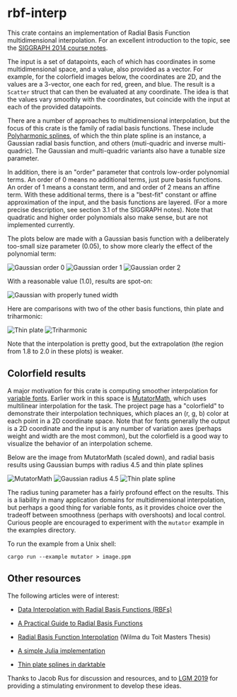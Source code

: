 # rbf-interp

This crate contains an implementation of Radial Basis Function multidimensional interpolation.
For an excellent introduction to the topic, see the [SIGGRAPH 2014 course notes].

The input is a set of datapoints, each of which has coordinates in some multidimensional
space, and a value, also provided as a vector. For example, for the colorfield images below,
the coordinates are 2D, and the values are a 3-vector, one each for red, green, and blue.
The result is a `Scatter` struct that can then be evaluated at any coordinate. The idea
is that the values vary smoothly with the coordinates, but coincide with the input at each
of the provided datapoints.

There are a number of approaches to multidimensional interpolation, but the focus of this
crate is the family of radial basis functions. These include [Polyharmonic splines], of which
the thin plate spline is an instance, a Gaussian radial basis function, and others
(muti-quadric and inverse multi-quadric). The Gaussian and multi-quadric variants also have
a tunable size parameter.

In addition, there is an "order" parameter that controls low-order polynomial terms. An
order of 0 means no additional terms, just pure basis functions. An order of 1 means a constant
term, and and order of 2 means an affine term. With these additional terms, there is a
"best-fit" constant or affine approximation of the input, and the basis functions are layered.
(For a more precise description, see section 3.1 of the SIGGRAPH notes). Note that quadratic
and higher order polynomials also make sense, but are not implemented currently.

The plots below are made with a Gaussian basis function with a deliberately too-small size
parameter (0.05), to show more clearly the effect of the polynomial term:

![Gaussian order 0](https://raw.githubusercontent.com/linebender/rbf-interp/master/docs/gaussian_pure.svg?sanitize=true)
![Gaussian order 1](https://raw.githubusercontent.com/linebender/rbf-interp/master/docs/gaussian_constant.svg?sanitize=true)
![Gaussian order 2](https://raw.githubusercontent.com/linebender/rbf-interp/master/docs/gaussian_affine.svg?sanitize=true)

With a reasonable value (1.0), results are spot-on:

![Gaussian with properly tuned width](https://raw.githubusercontent.com/linebender/rbf-interp/master/docs/gaussian1.svg?sanitize=true)

Here are comparisons with two of the other basis functions, thin plate and triharmonic:

![Thin plate](https://raw.githubusercontent.com/linebender/rbf-interp/master/docs/thinplate.svg?sanitize=true)
![Triharmonic](https://raw.githubusercontent.com/linebender/rbf-interp/master/docs/triharmonic.svg?sanitize=true)

Note that the interpolation is pretty good, but the extrapolation (the region from 1.8 to 2.0
in these plots) is weaker.

## Colorfield results

A major motivation for this crate is computing smoother interpolation for [variable fonts].
Earlier work in this space is [MutatorMath], which uses multilinear interpolation for the
task. The project page has a "colorfield" to demonstrate their interpolation techniques, which
places an (r, g, b) color at each point in a 2D coordinate space. Note that for fonts generally
the output is a 2D coordinate and the input is any number of variation axes (perhaps weight
and width are the most common), but the colorfield is a good way to visualize the behavior of
an interpolation scheme.

Below are the image from MutatorMath (scaled down), and radial basis results using Gaussian
bumps with radius 4.5 and thin plate splines

![MutatorMath](https://raw.githubusercontent.com/linebender/rbf-interp/master/docs/mutatorMath_colorField_small.png)
![Gaussian radius 4.5](https://raw.githubusercontent.com/linebender/rbf-interp/master/docs/m_gaussian4_5.png)
![Thin plate spline](https://raw.githubusercontent.com/linebender/rbf-interp/master/docs/m_thinplate.png)

The radius tuning parameter has a fairly profound effect on the results. This is a liability
in many application domains for multidimensional interpolation, but perhaps a good thing
for variable fonts, as it provides choice over the tradeoff between smoothness (perhaps
with overshoots) and local control. Curious people are encouraged to experiment with the
`mutator` example in the examples directory.

To run the example from a Unix shell:

```
cargo run --example mutator > image.ppm
```

## Other resources

The following articles were of interest:

* [Data Interpolation with Radial Basis Functions (RBFs)
](http://shihchinw.github.io/2018/10/data-interpolation-with-radial-basis-functions-rbfs.html)

* [A Practical Guide to Radial Basis Functions](https://num.math.uni-goettingen.de/schaback/teaching/sc.pdf)

* [Radial Basis Function Interpolation](https://core.ac.uk/download/pdf/37320748.pdf) (Wilma du Toit Masters Thesis)

* [A simple Julia implementation](https://gist.github.com/lstagner/04a05b120e0be7de9915)

* [Thin plate splines in darktable](https://www.darktable.org/2016/05/colour-manipulation-with-the-colour-checker-lut-module/)

Thanks to Jacob Rus for discussion and resources, and to [LGM 2019]
for providing a stimulating environment to develop these ideas.

[SIGGRAPH 2014 course notes]: http://scribblethink.org/Courses/ScatteredInterpolation/scatteredinterpcoursenotes.pdf
[MutatorMath]: https://github.com/LettError/MutatorMath
[Polyharmonic splines]: https://en.wikipedia.org/wiki/Polyharmonic_spline
[variable fonts]: https://docs.microsoft.com/en-us/typography/opentype/spec/otvaroverview
[LGM 2019]: https://libregraphicsmeeting.org/2019/
